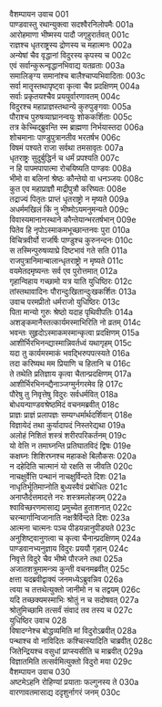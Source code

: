 वैशम्पायन उवाच	001  
पाण्डवास्तु रथान्युक्त्वा सदश्वैरनिलोपमैः	001a  
आरोहमाणा भीष्मस्य पादौ जगृहुरार्तवत्	001c  
राज्ञश्च धृतराष्ट्रस्य द्रोणस्य च महात्मनः	002a  
अन्येषां चैव वृद्धानां विदुरस्य कृपस्य च	002c  
एवं सर्वान्कुरून्वृद्धानभिवाद्य यतव्रताः	003a  
समालिङ्ग्य समानांश्च बालैश्चाप्यभिवादिताः	003c  
सर्वा मातॄस्तथापृष्ट्वा कृत्वा चैव प्रदक्षिणम्	004a  
सर्वाः प्रकृतयश्चैव प्रययुर्वारणावतम्	004c  
विदुरश्च महाप्राज्ञस्तथान्ये कुरुपुङ्गवाः	005a  
पौराश्च पुरुषव्याघ्रानन्वयुः शोककर्शिताः	005c  
तत्र केच्चिद्ब्रुवन्ति स्म ब्राह्मणा निर्भयास्तदा	006a  
शोचमानाः पाण्डुपुत्रानतीव भरतर्षभ	006c  
विषमं पश्यते राजा सर्वथा तमसावृतः	007a  
धृतराष्ट्रः सुदुर्बुद्धिर्न च धर्मं प्रपश्यति	007c  
न हि पापमपापात्मा रोचयिष्यति पाण्डवः	008a  
भीमो वा बलिनां श्रेष्ठः कौन्तेयो वा धनञ्जयः	008c  
कुत एव महाप्राज्ञौ माद्रीपुत्रौ करिष्यतः	008e  
तद्राज्यं पितृतः प्राप्तं धृतराष्ट्रो न मृष्यते	009a  
अधर्ममखिलं किं नु भीष्मोऽयमनुमन्यते	009c  
विवास्यमानानस्थाने कौन्तेयान्भरतर्षभान्	009e  
पितेव हि नृपोऽस्माकमभूच्छान्तनवः पुरा	010a  
विचित्रवीर्यो राजर्षिः पाण्डुश्च कुरुनन्दनः	010c  
स तस्मिन्पुरुषव्याघ्रे दिष्टभावं गते सति	011a  
राजपुत्रानिमान्बालान्धृतराष्ट्रो न मृष्यते	011c  
वयमेतदमृष्यन्तः सर्व एव पुरोत्तमात्	012a  
गृहान्विहाय गच्छामो यत्र याति युधिष्ठिरः	012c  
तांस्तथावादिनः पौरान्दुःखितान्दुःखकर्शितः	013a  
उवाच परमप्रीतो धर्मराजो युधिष्ठिरः	013c  
पिता मान्यो गुरुः श्रेष्ठो यदाह पृथिवीपतिः	014a  
अशङ्कमानैस्तत्कार्यमस्माभिरिति नो व्रतम्	014c  
भवन्तः सुहृदोऽस्माकमस्मान्कृत्वा प्रदक्षिणम्	015a  
आशीर्भिरभिनन्द्यास्मान्निवर्तध्वं यथागृहम्	015c  
यदा तु कार्यमस्माकं भवद्भिरुपपत्स्यते	016a  
तदा करिष्यथ मम प्रियाणि च हितानि च	016c  
ते तथेति प्रतिज्ञाय कृत्वा चैतान्प्रदक्षिणम्	017a  
आशीर्भिरभिनन्द्यैनाञ्जग्मुर्नगरमेव हि	017c  
पौरेषु तु निवृत्तेषु विदुरः सर्वधर्मवित्	018a  
बोधयन्पाण्डवश्रेष्ठमिदं वचनमब्रवीत्	018c  
प्राज्ञः प्राज्ञं प्रलापज्ञः सम्यग्धर्मार्थदर्शिवान्	018e  
विज्ञायेदं तथा कुर्यादापदं निस्तरेद्यथा	019a  
अलोहं निशितं शस्त्रं शरीरपरिकर्तनम्	019c  
यो वेत्ति न तमाघ्नन्ति प्रतिघातविदं द्विषः	019e  
कक्षघ्नः शिशिरघ्नश्च महाकक्षे बिलौकसः	020a  
न दहेदिति चात्मानं यो रक्षति स जीवति	020c  
नाचक्षुर्वेत्ति पन्थानं नाचक्षुर्विन्दते दिशः	021a  
नाधृतिर्भूतिमाप्नोति बुध्यस्वैवं प्रबोधितः	021c  
अनाप्तैर्दत्तमादत्ते नरः शस्त्रमलोहजम्	022a  
श्वाविच्छरणमासाद्य प्रमुच्येत हुताशनात्	022c  
चरन्मार्गान्विजानाति नक्षत्रैर्विन्दते दिशः	023a  
आत्मना चात्मनः पञ्च पीडयन्नानुपीड्यते	023c  
अनुशिष्ट्वानुगत्वा च कृत्वा चैनान्प्रदक्षिणम्	024a  
पाण्डवानभ्यनुज्ञाय विदुरः प्रययौ गृहान्	024c  
निवृत्ते विदुरे चैव भीष्मे पौरजने तथा	025a  
अजातशत्रुमामन्त्र्य कुन्ती वचनमब्रवीत्	025c  
क्षत्ता यदब्रवीद्वाक्यं जनमध्येऽब्रुवन्निव	026a  
त्वया च तत्तथेत्युक्तो जानीमो न च तद्वयम्	026c  
यदि तच्छक्यमस्माभिः श्रोतुं न च सदोषवत्	027a  
श्रोतुमिच्छामि तत्सर्वं संवादं तव तस्य च	027c  
युधिष्ठिर उवाच	028  
विषादग्नेश्च बोद्धव्यमिति मां विदुरोऽब्रवीत्	028a  
पन्थाश्च वो नाविदितः कश्चित्स्यादिति चाब्रवीत्	028c  
जितेन्द्रियश्च वसुधां प्राप्स्यसीति च माब्रवीत्	029a  
विज्ञातमिति तत्सर्वमित्युक्तो विदुरो मया	029c  
वैशम्पायन उवाच	030  
अष्टमेऽहनि रोहिण्यां प्रयाताः फल्गुनस्य ते	030a  
वारणावतमासाद्य ददृशुर्नागरं जनम्	030c  

